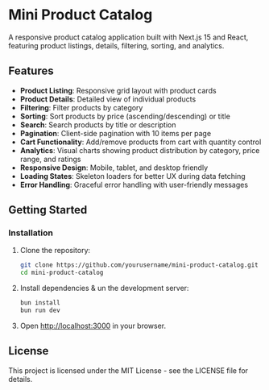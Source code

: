 # Mini Product Catalog

A responsive product catalog application built with Next.js 15 and React, featuring product listings, details, filtering, sorting, and analytics.

## Features

- **Product Listing**: Responsive grid layout with product cards
- **Product Details**: Detailed view of individual products
- **Filtering**: Filter products by category
- **Sorting**: Sort products by price (ascending/descending) or title
- **Search**: Search products by title or description
- **Pagination**: Client-side pagination with 10 items per page
- **Cart Functionality**: Add/remove products from cart with quantity control
- **Analytics**: Visual charts showing product distribution by category, price range, and ratings
- **Responsive Design**: Mobile, tablet, and desktop friendly
- **Loading States**: Skeleton loaders for better UX during data fetching
- **Error Handling**: Graceful error handling with user-friendly messages

## Getting Started

### Installation

1. Clone the repository:

   ```bash
   git clone https://github.com/yourusername/mini-product-catalog.git
   cd mini-product-catalog
   ```

2. Install dependencies & un the development server:

   ```bash
   bun install
   bun run dev
   ```

3. Open [http://localhost:3000](http://localhost:3000) in your browser.

## License

This project is licensed under the MIT License - see the LICENSE file for details.
